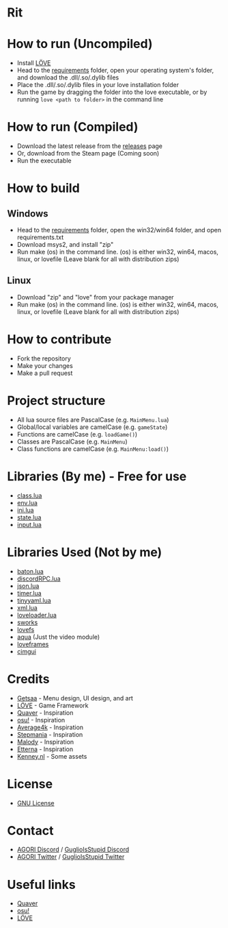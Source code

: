 # Rit

# How to run (Uncompiled)
- Install [LÖVE](https://love2d.org/)
- Head to the [requirements](/requirements/) folder, open your operating system's folder, and download the .dll/.so/.dylib files
- Place the .dll/.so/.dylib files in your love installation folder
- Run the game by dragging the folder into the love executable, or by running `love <path to folder>` in the command line

# How to run (Compiled)
- Download the latest release from the [releases](https://github.com/AGORI-Studios/rit/releases/latest) page
- Or, download from the Steam page (Coming soon)
- Run the executable

# How to build

## Windows
- Head to the [requirements](/requirements/) folder, open the win32/win64 folder, and open requirements.txt
- Download msys2, and install "zip"
- Run make (os) in the command line. (os) is either win32, win64, macos, linux, or lovefile (Leave blank for all with distribution zips)

## Linux
- Download "zip" and "love" from your package manager
- Run make (os) in the command line. (os) is either win32, win64, macos, linux, or lovefile (Leave blank for all with distribution zips)

# How to contribute
- Fork the repository
- Make your changes
- Make a pull request

# Project structure
- All lua source files are PascalCase (e.g. `MainMenu.lua`)
- Global/local variables are camelCase (e.g. `gameState`)
- Functions are camelCase (e.g. `loadGame()`)
- Classes are PascalCase (e.g. `MainMenu`)
- Class functions are camelCase (e.g. `MainMenu:load()`)

# Libraries (By me) - Free for use
- [class.lua](/src/lib/class.lua)
- [env.lua](/src/lib/env.lua)
- [ini.lua](/src/lib/ini.lua)
- [state.lua](/src/lib/state.lua)
- [input.lua](/src/lib/input.lua)

# Libraries Used (Not by me) 
- [baton.lua](/src/lib/baton.lua)
- [discordRPC.lua](/src/lib/discordRPC.lua)
- [json.lua](/src/lib/json.lua)
- [timer.lua](/src/lib/timer.lua)
- [tinyyaml.lua](/src/lib/tinyyaml.lua)
- [xml.lua](/src/lib/xml.lua)
- [loveloader.lua](/src/lib/loveloader.lua)
- [sworks](/src/lib/sworks/)
- [lovefs](/src/lib/lovefs/)
- [aqua](/src/lib/aqua) (Just the video module)
- [loveframes](/src/lib/loveframes)
- [cimgui](/src/lib/cimgui)

# Credits
- [Getsaa](https://twitter.com/GetsaaNG) - Menu design, UI design, and art
- [LÖVE](https://love2d.org/) - Game Framework
- [Quaver](https://store.steampowered.com/app/980610/Quaver/) - Inspiration
- [osu!](https://osu.ppy.sh/) - Inspiration
- [Average4k](https://twitter.com/Average4k) - Inspiration
- [Stepmania](https://www.stepmania.com/) - Inspiration
- [Malody](https://m.mugzone.net/) - Inspiration
- [Etterna](https://etternaonline.com/) - Inspiration
- [Kenney.nl](https://kenney.nl/) - Some assets

# License
- [GNU License](/LICENSE)

# Contact
- [AGORI Discord](https://discord.gg/8RrzKnNtKW) / [GuglioIsStupid Discord](https://discord.gg/ehY5gMMPW8)
- [AGORI Twitter](https://twitter.com/AGORIStudios) / [GuglioIsStupid Twitter](https://twitter.com/GuglioIsStupid)

# Useful links
- [Quaver](https://quavergame.com/)
- [osu!](https://osu.ppy.sh/)
- [LÖVE](https://love2d.org/)
